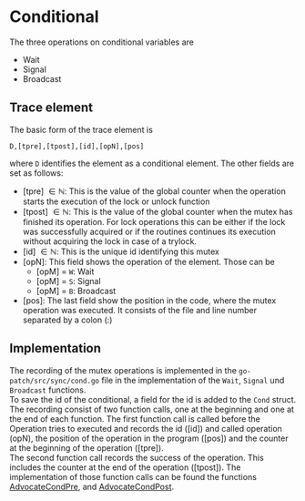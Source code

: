 # Conditional
The three operations on conditional variables are
- Wait
- Signal
- Broadcast

## Trace element
The basic form of the trace element is
```
D,[tpre],[tpost],[id],[opN],[pos]
```
where `D` identifies the element as a conditional element.
The other fields are set as follows:
- [tpre] $\in \mathbb N$: This is the value of the global counter when the operation starts
the execution of the lock or unlock function
- [tpost] $\in \mathbb N$: This is the value of the global counter when the mutex has finished its operation. For lock operations this can be either if the lock was successfully acquired or if the routines continues its execution without
acquiring the lock in case of a trylock.
- [id] $\in \mathbb N$: This is the unique id identifying this mutex
- [opN]: This field shows the operation of the element. Those can be
  - [opM] = `W`: Wait
  - [opM] = `S`: Signal
  - [opM] = `B`: Broadcast
- [pos]: The last field show the position in the code, where the mutex operation
was executed. It consists of the file and line number separated by a colon (:)

## Implementation
The recording of the mutex operations is implemented in the `go-patch/src/sync/cond.go` file in the implementation of the `Wait`, `Signal` und `Broadcast` functions.\
To save the id of the conditional, a field for the id is added to the `Cond` struct.\
The recording consist of two function calls, one at the beginning and one at the end of each function.
The first function call is called before the Operation tries to executed
and records the id ([id]) and called operation (opN), the position of the operation in the program ([pos]) and the counter at the beginning of the operation ([tpre]).\
The second function call records the success of the operation. This includes
the counter at the end of the operation ([tpost]).
The implementation of those function calls can be found the functions
[AdvocateCondPre](../../go-patch/src/runtime/advocate_trace_cond.go#L34), and [AdvocateCondPost](../../go-patch/src/runtime/advocate_trace_cond.go#L63).
